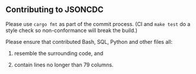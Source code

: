 Contributing to JSONCDC
-----------------------

Please use `cargo fmt` as part of the commit process. (CI and `make test` do a
style check so non-conformance will break the build.)

Please ensure that contributed Bash, SQL, Python and other files all:

1. resemble the surrounding code, and

2. contain lines no longer than 79 columns.

